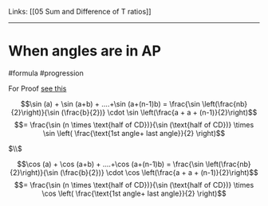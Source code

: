 Links: [[05 Sum and Difference of T ratios]]
___
# When angles are in AP
#formula #progression 

For Proof [see this](https://youtu.be/GfnlhrYAnO8?list=PL_A4M5IAkMafhPkzpa16mbUDqD8d7bBhL) 

$$\sin (a) + \sin (a+b) + ....+\sin (a+(n-1)b) = \frac{\sin \left(\frac{nb}{2}\right)}{\sin (\frac{b}{2})} \cdot \sin \left(\frac{a + a + (n-1)}{2}\right)$$
$$= \frac{\sin (n \times \text{half of CD})}{\sin (\text{half of CD})} \times \sin \left( \frac{\text{1st angle+ last angle}}{2} \right)$$

$\\$

$$\cos (a) + \cos (a+b) + ....+\cos (a+(n-1)b) = \frac{\sin \left(\frac{nb}{2}\right)}{\sin (\frac{b}{2})} \cdot \cos \left(\frac{a + a + (n-1)}{2}\right)$$
$$= \frac{\sin (n \times \text{half of CD})}{\sin (\text{half of CD})} \times \cos \left( \frac{\text{1st angle+ last angle}}{2} \right)$$









